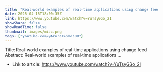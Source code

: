 ```yaml
---
title: "Real-world examples of real-time applications using change feed"
date: 2025-04-15T18:00:35Z
link: https://www.youtube.com/watch?v=YuTsyGGo_2I
showShare: false
showReadTime: false
thumbnail: images/misc.png
tags: ["youtube.com/@AzureCosmosDB"]
---
```

Title: Real-world examples of real-time applications using change feed Abstract: Real-world examples of real-time applications ...

- Link to article: https://www.youtube.com/watch?v=YuTsyGGo_2I